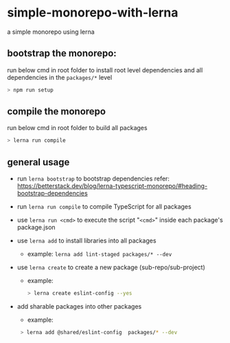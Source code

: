 # simple-monorepo-with-lerna
a simple monorepo using lerna 

## bootstrap the monorepo:
 run below cmd in root folder to install root level dependencies
 and all dependencies in the `packages/*` level
 ```bash
 > npm run setup
 ```
## compile the monorepo
 run below cmd in root folder to build all packages
 ```bash
 > lerna run compile
 ```
## general usage
- run `lerna bootstrap` to bootstrap dependencies
refer: https://betterstack.dev/blog/lerna-typescript-monorepo/#heading-bootstrap-dependencies
- run `lerna run compile` to compile TypeScript for all packages
- use `lerna run <cmd>` to execute the script "`<cmd>`" inside each package's package.json

- use `lerna add` to install libraries into all packages
   - example: `lerna add lint-staged packages/* --dev`
- use `lerna create` to create a new package (sub-repo/sub-project)
   - example: 
     ```bash
     > lerna create eslint-config --yes
     ```
- add sharable packages into other packages
   - example: 
    ```bash
     > lerna add @shared/eslint-config  packages/* --dev
    ```
